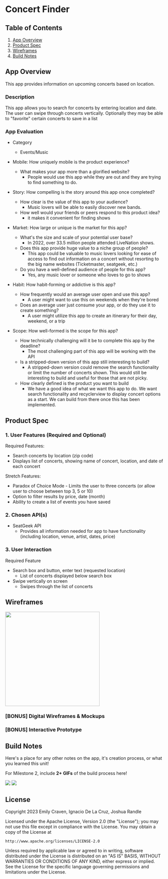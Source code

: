 # Concert Finder

## Table of Contents

1. [App Overview](#App-Overview)
1. [Product Spec](#Product-Spec)
1. [Wireframes](#Wireframes)
1. [Build Notes](#Build-Notes)

## App Overview
This app provides information on upcoming concerts based on location.
### Description 

This app allows you to search for concerts by entering location and date. The user can swipe through concerts vertically. Optionally they may be able to "favorite" certain concerts to save in a list 

### App Evaluation

<!-- Evaluation of your app across the following attributes -->
- Category
    - Events/Music
- Mobile: How uniquely mobile is the product experience?
    - What makes your app more than a glorified website?
        - People would use this app while they are out and they are trying to find something to do. 
- Story: How compelling is the story around this app once completed?
    - How clear is the value of this app to your audience?
        - Music lovers will be able to easily discover new bands.
    - How well would your friends or peers respond to this product idea?
        - it makes it convenient for finding shows 
- Market: How large or unique is the market for this app?
    - What's the size and scale of your potential user base?
        - In 2022, over 33.5 million people attended LiveNation shows.
    - Does this app provide huge value to a niche group of people?
        - This app could be valuable to music lovers looking for ease of access to find out information on a concert without resorting to the big name websites (Ticketmaster, seatgeek, etc.)
    - Do you have a well-defined audience of people for this app?
        - Yes, any music lover or someone who loves to go to shows

- Habit: How habit-forming or addictive is this app?
    - How frequently would an average user open and use this app?
        - A user might want to use this on weekends when they're bored
    - Does an average user just consume your app, or do they use it to create something?
        - A user might utilize this app to create an itinerary for their day, weekend, or a trip

- Scope: How well-formed is the scope for this app?
    - How technically challenging will it be to complete this app by the deadline?
        - The most challenging part of this app will be working with the API
    - Is a stripped-down version of this app still interesting to build?
        - A stripped-down version could remove the search functionality or limit the number of concerts shown. This would still be interesting to build and useful for those that are not picky.
    - How clearly defined is the product you want to build
        - We have a good idea of what we want this app to do. We want search functionality and recyclerview to display concert options as a start. We can build from there once this has been implemented.

## Product Spec

### 1. User Features (Required and Optional)

Required Features:

- Search concerts by location (zip code)
- Displays list of concerts, showing name of concert, location, and date of each concert


Stretch Features:

- Paradox of Choice Mode - Limits the user to three concerts (or allow user to choose between top 3, 5 or 10)
- Option to filter results by price, date (month)
- Ability to create a list of events you have saved

### 2. Chosen API(s)

- SeatGeek API
  - Provides all information needed for app to have functionality (including location, venue, artist, dates, price)


### 3. User Interaction

Required Feature

- Search box and button, enter text (requested location)
  - List of concerts displayed below search box
- Swipe vertically on screen
  - Swipes through the list of concerts

## Wireframes

<!-- Add picture of your hand sketched wireframes in this section -->
<img src="https://i.imgur.com/W1CDWt4.png" width="300px" >

### [BONUS] Digital Wireframes & Mockups

### [BONUS] Interactive Prototype

## Build Notes

Here's a place for any other notes on the app, it's creation 
process, or what you learned this unit!  

For Milestone 2, include **2+ GIFs** of the build process here!

 <img style="max-width:300px;" src="https://cdn.loom.com/sessions/thumbnails/bd7a4159f11f4447b188a399ea838669-with-play.gif">

 <img style="max-width:300px;" src="https://cdn.loom.com/sessions/thumbnails/760740c1510f489caa2044d0a988499f-with-play.gif">


## License

Copyright 2023 Emily Craven, Ignacio De La Cruz, Joshua Randle

Licensed under the Apache License, Version 2.0 (the "License");
you may not use this file except in compliance with the License.
You may obtain a copy of the License at

    http://www.apache.org/licenses/LICENSE-2.0

Unless required by applicable law or agreed to in writing, software
distributed under the License is distributed on an "AS IS" BASIS,
WITHOUT WARRANTIES OR CONDITIONS OF ANY KIND, either express or implied.
See the License for the specific language governing permissions and
limitations under the License.
